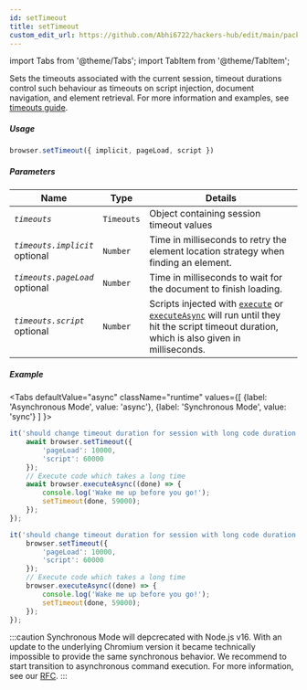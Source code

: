 ```yaml
---
id: setTimeout
title: setTimeout
custom_edit_url: https://github.com/Abhi6722/hackers-hub/edit/main/packages/webdriverio/src/commands/browser/setTimeout.ts
---
```


import Tabs from '@theme/Tabs';
import TabItem from '@theme/TabItem';

Sets the timeouts associated with the current session, timeout durations control such
behaviour as timeouts on script injection, document navigation, and element retrieval.
For more information and examples, see [timeouts guide](https://webdriver.io/docs/timeouts#selenium-timeouts).

##### Usage

```js
browser.setTimeout({ implicit, pageLoad, script })
```

##### Parameters

| Name | Type | Details |
| ---- | ---- | ------- |
| <code><var>timeouts</var></code> | <code>Timeouts</code> | Object containing session timeout values |
| <code><var>timeouts.implicit</var></code><br /><span class="label labelWarning">optional</span> | <code>Number</code> | Time in milliseconds to retry the element location strategy when finding an element. |
| <code><var>timeouts.pageLoad</var></code><br /><span class="label labelWarning">optional</span> | <code>Number</code> | Time in milliseconds to wait for the document to finish loading. |
| <code><var>timeouts.script</var></code><br /><span class="label labelWarning">optional</span> | <code>Number</code> | Scripts injected with [`execute`](https://webdriver.io/docs/api/browser/execute) or [`executeAsync`](https://webdriver.io/docs/api/browser/executeAsync) will run until they hit the script timeout duration, which is also given in milliseconds. |

##### Example
<Tabs
defaultValue="async"
className="runtime"
values={[
{label: 'Asynchronous Mode', value: 'async'},
{label: 'Synchronous Mode', value: 'sync'}
]
}>
<TabItem value="async">

```js title="setTimeout.js"
it('should change timeout duration for session with long code duration', async () => {
    await browser.setTimeout({
        'pageLoad': 10000,
        'script': 60000
    });
    // Execute code which takes a long time
    await browser.executeAsync((done) => {
        console.log('Wake me up before you go!');
        setTimeout(done, 59000);
    });
});
```

</TabItem>
<TabItem value="sync">

```js title="setTimeout.js"
it('should change timeout duration for session with long code duration', () => {
    browser.setTimeout({
        'pageLoad': 10000,
        'script': 60000
    });
    // Execute code which takes a long time
    browser.executeAsync((done) => {
        console.log('Wake me up before you go!');
        setTimeout(done, 59000);
    });
});
```

:::caution
Synchronous Mode will depcrecated with Node.js v16. With an update to the
underlying Chromium version it became technically impossible to provide the
same synchronous behavior. We recommend to start transition to asynchronous
command execution. For more information, see our <a href="https://github.com/webdriverio/webdriverio/discussions/6702">RFC</a>.
:::
</TabItem>
</Tabs>

